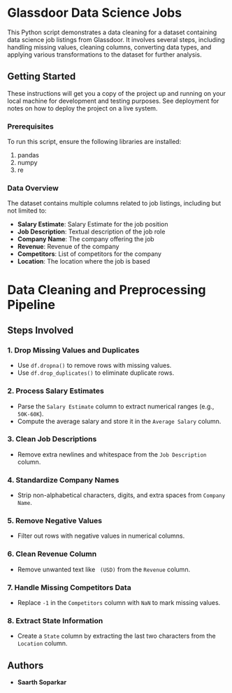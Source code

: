 # Glassdoor Data Science Jobs

This Python script demonstrates a data cleaning for a dataset containing data science job listings from Glassdoor. It involves several steps, including handling missing values, cleaning columns, converting data types, and applying various transformations to the dataset for further analysis.

## Getting Started

These instructions will get you a copy of the project up and running on your local machine for development and testing purposes. See deployment for notes on how to deploy the project on a live system.

### Prerequisites

To run this script, ensure the following libraries are installed:
1. pandas
2. numpy
3. re

### Data Overview
The dataset contains multiple columns related to job listings, including but not limited to:

- **Salary Estimate**: Salary Estimate for the job position
- **Job Description**: Textual description of the job role
- **Company Name**: The company offering the job
- **Revenue**: Revenue of the company
- **Competitors**: List of competitors for the company
- **Location**: The location where the job is based
  
# Data Cleaning and Preprocessing Pipeline

## Steps Involved

### 1. Drop Missing Values and Duplicates
- Use `df.dropna()` to remove rows with missing values.
- Use `df.drop_duplicates()` to eliminate duplicate rows.

### 2. Process Salary Estimates
- Parse the `Salary Estimate` column to extract numerical ranges (e.g., `50K-60K`).
- Compute the average salary and store it in the `Average Salary` column.

### 3. Clean Job Descriptions
- Remove extra newlines and whitespace from the `Job Description` column.

### 4. Standardize Company Names
- Strip non-alphabetical characters, digits, and extra spaces from `Company Name`.

### 5. Remove Negative Values
- Filter out rows with negative values in numerical columns.

### 6. Clean Revenue Column
- Remove unwanted text like ` (USD)` from the `Revenue` column.

### 7. Handle Missing Competitors Data
- Replace `-1` in the `Competitors` column with `NaN` to mark missing values.

### 8. Extract State Information
- Create a `State` column by extracting the last two characters from the `Location` column.


## Authors

* **Saarth Soparkar** 



